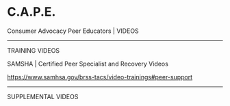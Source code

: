 # C.A.P.E.
Consumer Advocacy Peer Educators | VIDEOS

____________________________________________________________________________________________________________________________________________________________________
TRAINING VIDEOS

SAMSHA | Certified Peer Specialist and Recovery Videos

https://www.samhsa.gov/brss-tacs/video-trainings#peer-support  

____________________________________________________________________________________________________________________________________________________________________
SUPPLEMENTAL VIDEOS
